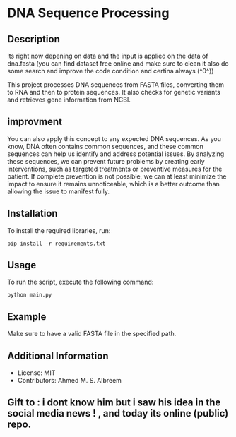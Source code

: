 # DNA Sequence Processing 

## Description
its right now depening on data and the input is applied on the data of dna.fasta (you can find dataset free online and make sure to clean it also do some search and improve the code condition and certina always (^0^))

This project processes DNA sequences from FASTA files, converting them to RNA and then to protein sequences. It also checks for genetic variants and retrieves gene information from NCBI.

## improvment 
You can also apply this concept to any expected DNA sequences. As you know, DNA often contains common sequences, and these common sequences can help us identify and address potential issues. By analyzing these sequences, we can prevent future problems by creating early interventions, such as targeted treatments or preventive measures for the patient. If complete prevention is not possible, we can at least minimize the impact to ensure it remains unnoticeable, which is a better outcome than allowing the issue to manifest fully.


## Installation
To install the required libraries, run:
```
pip install -r requirements.txt
```

## Usage
To run the script, execute the following command:
```
python main.py
```

## Example
Make sure to have a valid FASTA file in the specified path.

## Additional Information
- License: MIT
- Contributors: Ahmed M. S. Albreem

## Gift to : i dont know him but i saw his idea in the social media news ! , and today its online (public) repo.
